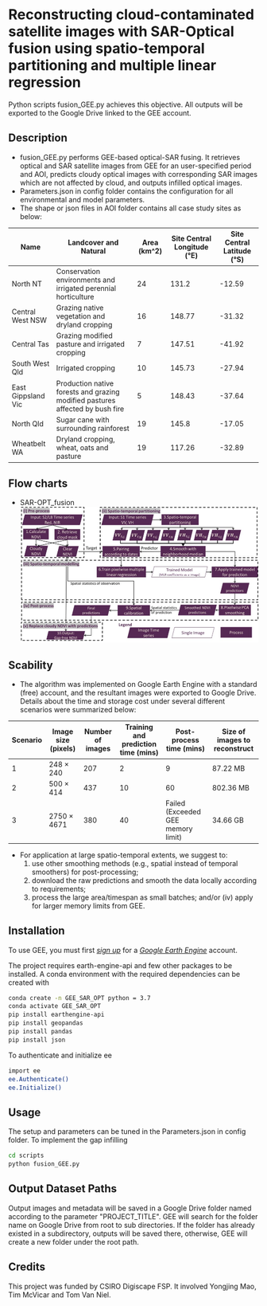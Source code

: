 # Reconstructing cloud-contaminated satellite images with SAR-Optical fusion using spatio-temporal partitioning and multiple linear regression 
Python scripts fusion_GEE.py achieves this objective. 
All outputs will be exported to the Google Drive linked to the GEE account.
## Description
- fusion_GEE.py performs GEE-based optical-SAR fusing. It retrieves optical and SAR satellite images from GEE for an user-specified period and AOI, predicts cloudy optical images with corresponding SAR images which are not affected by cloud, and outputs infilled optical images.
- Parameters.json in config folder contains the configuration for all environmental and model parameters.
- The shape or json files in AOI folder contains all case study sites as below:

| Name               | Landcover and Natural                                                         | Area (km^2) | Site Central Longitude (°E) | Site Central Latitude (°S) |
|--------------------|-------------------------------------------------------------------------------|-------------|-----------------------------|----------------------------|
| North NT           | Conservation environments and irrigated perennial horticulture                | 24          | 131.2                       | -12.59                     |
| Central West NSW   | Grazing native vegetation and dryland cropping                                | 16          | 148.77                      | -31.32                     |
| Central Tas        | Grazing modified pasture and irrigated cropping                               | 7           | 147.51                      | -41.92                     |
| South West Qld     | Irrigated cropping                                                            | 10          | 145.73                      | -27.94                     |
| East Gippsland Vic | Production native forests and grazing modified pastures affected by bush fire | 5           | 148.43                      | -37.64                     |
| North Qld          | Sugar cane with surrounding rainforest                                        | 19          | 145.8                       | -17.05                     |
| Wheatbelt WA       | Dryland cropping, wheat, oats and pasture                                     | 19          | 117.26                      | -32.89                     |

## Flow charts
- SAR-OPT_fusion
![SAR-OPT_fusion](FlowChart/SAR-Optical_fusion.jpg)
## Scability
- The algorithm was implemented on Google Earth Engine with a standard (free) account, and the resultant images were exported to Google Drive. Details about the time and storage cost under several different scenarios were summarized below:

| Scenario | Image size (pixels) | Number of images | Training and prediction time (mins) | Post-process time (mins)           | Size of images to reconstruct |
|----------|---------------------|------------------|-------------------------------------|------------------------------------|-------------------------------|
| 1        | 248 × 240           | 207              | 2                                   | 9                                  | 87.22 MB                      |
| 2        | 500 × 414           | 437              | 10                                  | 60                                 | 802.36 MB                     |
| 3        | 2750 × 4671         | 380              | 40                                  | Failed (Exceeded GEE memory limit) | 34.66 GB                      |

- For application at large spatio-temporal extents, we suggest to: 
  1. use other smoothing methods (e.g., spatial instead of temporal smoothers) for post-processing; 
  2. download the raw predictions and smooth the data locally according to requirements; 
  3. process the large area/timespan as small batches; and/or (iv) apply for larger memory limits from GEE.

## Installation
To use GEE, you must first *[sign up](https://earthengine.google.com/signup/)* for a *[Google Earth Engine](https://earthengine.google.com/)* account.

The project requires earth-engine-api and few other packages to be installed.
A conda environment with the required dependencies can be created with
```bash
conda create -n GEE_SAR_OPT python = 3.7
conda activate GEE_SAR_OPT
pip install earthengine-api
pip install geopandas
pip install pandas
pip install json
```
To authenticate and initialize ee
```bash
import ee
ee.Authenticate()
ee.Initialize()
```
## Usage
The setup and parameters can be tuned in the Parameters.json in config folder.
To implement the gap infilling
```bash
cd scripts
python fusion_GEE.py
```
## Output Dataset Paths
Output images and metadata will be saved in a Google Drive folder named according to the parameter "PROJECT_TITLE". 
GEE will search for the folder name on Google Drive from root to sub directories.
If the folder has already existed in a subdirectory, outputs will be saved there, 
otherwise, GEE will create a new folder under the root path.
## Credits
This project was funded by CSIRO Digiscape FSP. It involved Yongjing Mao, Tim McVicar and Tom Van Niel.


